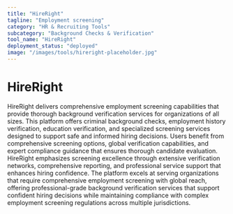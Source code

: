 ```yaml
---
title: "HireRight"
tagline: "Employment screening"
category: "HR & Recruiting Tools"
subcategory: "Background Checks & Verification"
tool_name: "HireRight"
deployment_status: "deployed"
image: "/images/tools/hireright-placeholder.jpg"
---
```


# HireRight

HireRight delivers comprehensive employment screening capabilities that provide thorough background verification services for organizations of all sizes. This platform offers criminal background checks, employment history verification, education verification, and specialized screening services designed to support safe and informed hiring decisions. Users benefit from comprehensive screening options, global verification capabilities, and expert compliance guidance that ensures thorough candidate evaluation. HireRight emphasizes screening excellence through extensive verification networks, comprehensive reporting, and professional service support that enhances hiring confidence. The platform excels at serving organizations that require comprehensive employment screening with global reach, offering professional-grade background verification services that support confident hiring decisions while maintaining compliance with complex employment screening regulations across multiple jurisdictions.
